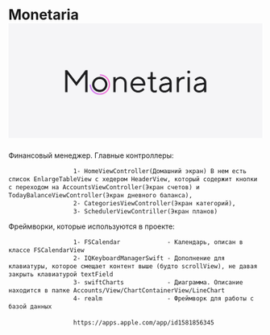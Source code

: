 # Monetaria ![screenshot](https://raw.githubusercontent.com/Satin91/Cash/master/Frame%20253.png)
Финансовый менеджер. 
Главные контроллеры:  

                      1- HomeViewController(Домашний экран) В нем есть список EnlargeTableView с хедером HeaderView, который содержит кнопки с переходом на AccountsViewController(Экран счетов) и TodayBalanceViewController(Экран дневного баланса),
                      2- CategoriesViewController(Экран категорий),
                      3- SchedulerViewContriller(Экран планов)
                     
Фреймворки, которые используются в проекте:

                      1- FSCalendar             - Календарь, описан в классе FSCalendarView
                      2- IQKeyboardManagerSwift - Дополнение для клавиатуры, которое смещает контент выше (будто scrollView), не давая закрыть клавиатурой textField
                      3- swiftCharts            - Диаграмма. Описание находится в папке Accounts/View/ChartContainerView/LineChart
                      4- realm                  - Фреймворк для работы с базой данных
                      
                      https://apps.apple.com/app/id1581856345
